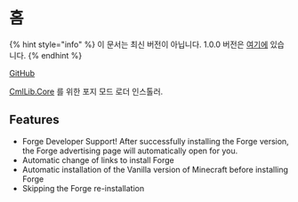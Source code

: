 # 홈

{% hint style="info" %}
이 문서는 최신 버전이 아닙니다. 1.0.0 버전은 [여기에](https://alphabs.gitbook.io/cmllib/v/v4-kr/installer.forge/home) 있습니다.&#x20;
{% endhint %}

[GitHub](https://github.com/CmlLib/CmlLib.Core.Installer.Forge)

[CmlLib.Core](../cmllib.core/) 를 위한 포지 모드 로더 인스톨러.

## Features

* Forge Developer Support! After successfully installing the Forge version, the Forge advertising page will automatically open for you.
* Automatic change of links to install Forge
* Automatic installation of the Vanilla version of Minecraft before installing Forge
* Skipping the Forge re-installation
